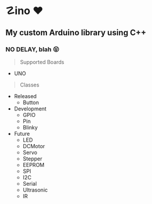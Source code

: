 # ☡ino ❤︎
## My custom Arduino library using C++
### NO DELAY, blah 😝

> Supported Boards

+ UNO

> Classes

- Released
  + Button
- Development
  + GPIO
  + Pin
  + Blinky
- Future
  + LED
  + DCMotor
  + Servo
  + Stepper
  + EEPROM
  + SPI
  + I2C
  + Serial
  + Ultrasonic
  + IR
